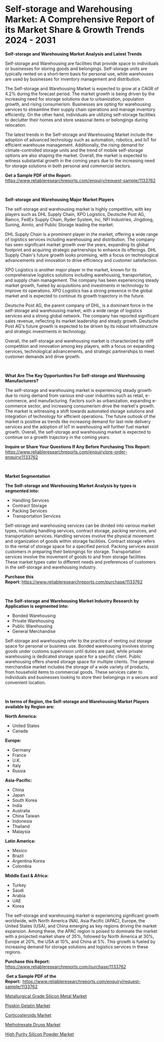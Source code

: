<p><h1>Self-storage and Warehousing Market: A Comprehensive Report of its Market Share & Growth Trends 2024 - 2031</h1></p><p><strong>Self-storage and Warehousing Market Analysis and Latest Trends</strong></p>
<p><p>Self-storage and Warehousing are facilities that provide space to individuals or businesses for storing goods and belongings. Self-storage units are typically rented on a short-term basis for personal use, while warehouses are used by businesses for inventory management and distribution.</p><p>The Self-storage and Warehousing Market is expected to grow at a CAGR of 4.2% during the forecast period. The market growth is being driven by the increasing need for storage solutions due to urbanization, population growth, and rising consumerism. Businesses are opting for warehousing services to streamline their supply chain operations and manage inventory efficiently. On the other hand, individuals are utilizing self-storage facilities to declutter their homes and store seasonal items or belongings during relocation.</p><p>The latest trends in the Self-storage and Warehousing Market include the adoption of advanced technology such as automation, robotics, and IoT for efficient warehouse management. Additionally, the rising demand for climate-controlled storage units and the trend of mobile self-storage options are also shaping the market. Overall, the market is expected to witness substantial growth in the coming years due to the increasing need for storage solutions in both personal and commercial sectors.</p></p>
<p><strong>Get a Sample PDF of the Report:&nbsp;</strong> <a href="https://www.reliableresearchreports.com/enquiry/request-sample/1133762">https://www.reliableresearchreports.com/enquiry/request-sample/1133762</a></p>
<p>&nbsp;</p>
<p><strong>Self-storage and Warehousing Major Market Players</strong></p>
<p><p>The self-storage and warehousing market is highly competitive, with key players such as DHL Supply Chain, XPO Logistics, Deutsche Post AG, Ramco, FedEx Supply Chain, Ryder System, Inc, NFI Industries, Jingdong, Suning, Annto, and Public Storage leading the market.</p><p>DHL Supply Chain is a prominent player in the market, offering a wide range of logistics services including warehousing and distribution. The company has seen significant market growth over the years, expanding its global footprint and acquiring strategic partnerships to enhance its offerings. DHL Supply Chain's future growth looks promising, with a focus on technological advancements and innovation to drive efficiency and customer satisfaction.</p><p>XPO Logistics is another major player in the market, known for its comprehensive logistics solutions including warehousing, transportation, and supply chain management. The company has been experiencing steady market growth, fueled by acquisitions and investments in technology to improve its operations. XPO Logistics has a strong presence in the global market and is expected to continue its growth trajectory in the future.</p><p>Deutsche Post AG, the parent company of DHL, is a dominant force in the self-storage and warehousing market, with a wide range of logistics services and a strong global network. The company has reported significant sales revenue, reflecting its market leadership and steady growth. Deutsche Post AG's future growth is expected to be driven by its robust infrastructure and strategic investments in technology.</p><p>Overall, the self-storage and warehousing market is characterized by stiff competition and innovation among key players, with a focus on expanding services, technological advancements, and strategic partnerships to meet customer demands and drive growth.</p></p>
<p>&nbsp;</p>
<p><strong>What Are The Key Opportunities For Self-storage and Warehousing Manufacturers?</strong></p>
<p><p>The self-storage and warehousing market is experiencing steady growth due to rising demand from various end-user industries such as retail, e-commerce, and manufacturing. Factors such as urbanization, expanding e-commerce sector, and increasing consumerism drive the market's growth. The market is witnessing a shift towards automated storage solutions and integration of technology for efficient operations. The future outlook of the market is positive as trends like increasing demand for last-mile delivery services and the adoption of IoT in warehousing will further fuel market growth. Overall, the self-storage and warehousing market is expected to continue on a growth trajectory in the coming years.</p></p>
<p><strong>Inquire or Share Your Questions If Any Before Purchasing This Report:</strong> <a href="https://www.reliableresearchreports.com/enquiry/pre-order-enquiry/1133762">https://www.reliableresearchreports.com/enquiry/pre-order-enquiry/1133762</a></p>
<p>&nbsp;</p>
<p><strong>Market Segmentation</strong></p>
<p><strong>The Self-storage and Warehousing Market Analysis by types is segmented into:</strong></p>
<p><ul><li>Handling Services</li><li>Contract Storage</li><li>Packing Services</li><li>Transportation Services</li></ul></p>
<p><p>Self-storage and warehousing services can be divided into various market types, including handling services, contract storage, packing services, and transportation services. Handling services involve the physical movement and organization of goods within storage facilities. Contract storage refers to the rental of storage space for a specified period. Packing services assist customers in preparing their belongings for storage. Transportation services involve the movement of goods to and from storage facilities. These market types cater to different needs and preferences of customers in the self-storage and warehousing industry.</p></p>
<p><strong>Purchase this Report:&nbsp;</strong><a href="https://www.reliableresearchreports.com/purchase/1133762">https://www.reliableresearchreports.com/purchase/1133762</a></p>
<p>&nbsp;</p>
<p><strong>The Self-storage and Warehousing Market Industry Research by Application is segmented into:</strong></p>
<p><ul><li>Bonded Warehousing</li><li>Private Warehousing</li><li>Public Warehousing</li><li>General Merchandise</li></ul></p>
<p><p>Self-storage and warehousing refer to the practice of renting out storage space for personal or business use. Bonded warehousing involves storing goods under customs supervision until duties are paid, while private warehousing is dedicated storage space for a specific client. Public warehousing offers shared storage space for multiple clients. The general merchandise market includes the storage of a wide variety of products, from household items to commercial goods. These services cater to individuals and businesses looking to store their belongings in a secure and convenient location.</p></p>
<p>&nbsp;</p>
<p><strong>In terms of Region, the Self-storage and Warehousing Market Players available by Region are:</strong></p>
<p>
    <p> <strong> North America: </strong>
        <ul>
            <li>United States</li>
            <li>Canada</li>
        </ul>
        </p> 
    <p> <strong> Europe: </strong>
        <ul>
            <li>Germany</li>
            <li>France</li>
            <li>U.K.</li>
            <li>Italy</li>
            <li>Russia</li>
        </ul>
        </p> 
    <p> <strong> Asia-Pacific: </strong>
        <ul>
            <li>China</li>
            <li>Japan</li>
            <li>South Korea</li>
            <li>India</li>
            <li>Australia</li>
            <li>China Taiwan</li>
            <li>Indonesia</li>
            <li>Thailand</li>
            <li>Malaysia</li>
        </ul>
        </p> 
    <p> <strong> Latin America: </strong>
        <ul>
            <li>Mexico</li>
            <li>Brazil</li>
            <li>Argentina Korea</li>
            <li>Colombia</li>
        </ul>
        </p> 
    <p> <strong> Middle East & Africa: </strong>
        <ul>
            <li>Turkey</li>
            <li>Saudi</li>
            <li>Arabia</li>
            <li>UAE</li>
            <li>Korea</li>
        </ul>
    </p>
    </p>
<p><p>The self-storage and warehousing market is experiencing significant growth worldwide, with North America (NA), Asia Pacific (APAC), Europe, the United States (USA), and China emerging as key regions driving the market expansion. Among these, the APAC region is poised to dominate the market with a projected market share of 35%, followed by North America at 30%, Europe at 20%, the USA at 10%, and China at 5%. This growth is fueled by increasing demand for storage solutions and logistics services in these regions.</p></p>
<p><strong>Purchase this Report: </strong><a href="https://www.reliableresearchreports.com/purchase/1133762">https://www.reliableresearchreports.com/purchase/1133762</a></p>
<p>&nbsp;<strong>Get a Sample PDF of the Report:&nbsp;&nbsp;</strong><a href="https://www.reliableresearchreports.com/enquiry/request-sample/1133762">https://www.reliableresearchreports.com/enquiry/request-sample/1133762</a></p>
<p><strong></strong></p>
<p><p><a href="https://github.com/jodemen/Market-Research-Report-List-1/blob/main/metallurgical-grade-silicon-metal-market.md">Metallurgical Grade Silicon Metal Market</a></p><p><a href="https://medium.com/@emmyrolfson8689/analyzing-pigskin-gelatin-market-global-industry-perspective-and-forecast-2024-to-2031-905fd519e886">Pigskin Gelatin Market</a></p><p><a href="https://medium.com/@emmyrolfson8689/analyzing-corticosteroids-market-global-industry-perspective-and-forecast-2024-to-2031-6151761b6dac">Corticosteroids Market</a></p><p><a href="https://medium.com/@emmyrolfson8689/methotrexate-drugs-market-insight-market-trends-growth-forecasted-from-2024-to-2031-92e72bbff0fa">Methotrexate Drugs Market</a></p><p><a href="https://github.com/Sarissaschmalingtr6fz2739/Market-Research-Report-List-1/blob/main/high-purity-silicon-powder-market.md">High Purity Silicon Powder Market</a></p></p>